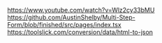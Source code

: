 https://www.youtube.com/watch?v=Wlz2cy33bMU
https://github.com/AustinShelby/Multi-Step-Form/blob/finished/src/pages/index.tsx
https://toolslick.com/conversion/data/html-to-json
